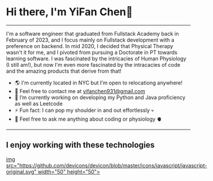 <h1>Hi there, I'm YiFan Chen👋 </h1>

---
I'm a software engineer that graduated from Fullstack Academy back in February of 2023, and I focus mainly on Fullstack development with a preference on backend. In mid 2020, I decided that Physical Therapy wasn't it for me, and I pivoted from pursuing a Doctorate in PT towards learning software. I was fascinated by the intricacies of Human Physiology (I still am!), but now I'm even more fascinated by the intracacies of code and the amazing products that derive from that!

- 🌎 I'm currently located in NYC but I'm open to relocationg anywhere!
- 📧 Feel free to contact me at <a target="_blank">yifanchen931@gmail.com</a>
- 🌱 I’m currently working on developing my Python and Java proficiency as well as Leetcode
- ⚡ Fun fact: I can pop my shoulder in and out effortlessly 💀
- 💬 Feel free to ask me anything about coding or physiology 🫀

---
<h2>I enjoy working with these technologies</h2>
<div style="display: flex;">
  <a href="https://developer.mozilla.org/en-US/docs/Web/JavaScript" target="_blank" rel="noreferrer"><img src="https://github.com/devicons/devicon/blob/master/icons/python/python-original.svg" width="50" height="50"></a>
  <a href="https://python.org" target="_blank" rel="noreferrer">img src="https://github.com/devicons/devicon/blob/master/icons/javascript/javascript-original.svg" width="50" height="50"></a>
  <a href="https://typescriptlang.org" target="_blank" rel="noreferrer"><img src="https://github.com/devicons/devicon/blob/master/icons/typescript/typescript-original.svg" width="50" height="50"></a>
  <a href="https://react.dev" target="_blank" rel="noreferrer"><img src="https://github.com/devicons/devicon/blob/master/icons/react/react-original.svg" width="50" height="50"></a>
  <a href="https://nextjs.org" target="_blank" rel="noreferrer"><img src="https://github.com/devicons/devicon/blob/master/icons/nextjs/nextjs-original.svg" width="50" height="50"></a>
  <a href="https://developer.mozilla.org/en-US/docs/Glossary/HTML5" target="_blank" rel="noreferrer"><img src="https://github.com/devicons/devicon/blob/master/icons/html5/html5-original.svg" width="50" height="50"></a>
  <a href="https://developer.mozilla.org/en-US/docs/docs/Learn/CSS" target="_blank" rel="noreferrer"><img src="https://github.com/devicons/devicon/blob/master/icons/css3/css3-original.svg" width="50" height="50"></a>
  <a href="https://nodejs.org" target="_blank" rel="noreferrer"><img src="https://github.com/devicons/devicon/blob/master/icons/nodejs/nodejs-original.svg" width="50" height="50"></a>
  <a href="https://postgresql.org" target="_blank" rel="noreferrer"><img src="https://github.com/devicons/devicon/blob/master/icons/postgresql/postgresql-original.svg" width="50" height="50"></a>
  <a href="https://pandas.pydata.org" target="_blank" rel="noreferrer"><img src="https://github.com/devicons/devicon/blob/master/icons/pandas/pandas-original.svg" width="50" height="50"></a>
  <a href="https://mui.com" target="_blank" rel="noreferrer"><img src="https://github.com/devicons/devicon/blob/master/icons/materialui/materialui-original.svg" width="50" height="50"></a>
</div>
  



<!--
**ychen289/ychen289** is a ✨ _special_ ✨ repository because its `README.md` (this file) appears on your GitHub profile.

Here are some ideas to get you started:

- 🔭 I’m currently working on ...
- 🌱 I’m currently learning ...
- 👯 I’m looking to collaborate on ...
- 🤔 I’m looking for help with ...
- 💬 Ask me about ...
- 📫 How to reach me: ...
- 😄 Pronouns: ...
- ⚡ Fun fact: ...
-->

